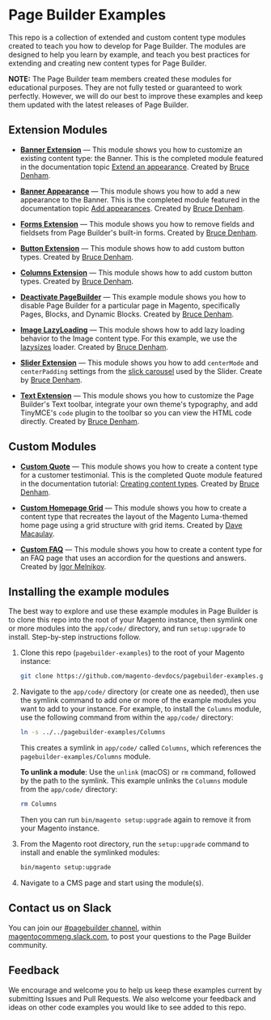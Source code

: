 # Page Builder Examples

This repo is a collection of extended and custom content type modules created to teach you how to develop for Page Builder. The modules are designed to help you learn by example, and teach you best practices for extending and creating new content types for Page Builder.

**NOTE:**
The Page Builder team members created these modules for educational purposes. They are not fully tested or guaranteed to work perfectly. However, we will do our best to improve these examples and keep them updated with the latest releases of Page Builder.

## Extension Modules

-  **[Banner Extension](Banner/Extension/)** — This module shows you how to customize an existing content type: the Banner. This is the completed module featured in the documentation topic [Extend an appearance](https://devdocs.magento.com/page-builder/docs/content-types/extend/extend-an-appearance.html). Created by [Bruce Denham](https://github.com/bdenham).

-  **[Banner Appearance](Banner/Appearance/)** — This module shows you how to add a new appearance to the Banner. This is the completed module featured in the documentation topic [Add appearances](https://devdocs.magento.com/page-builder/docs/content-types/extend/add-appearances.html). Created by [Bruce Denham](https://github.com/bdenham).

-  **[Forms Extension](Form/Extensions/)** — This module shows you how to remove fields and fieldsets from Page Builder's built-in forms. Created by [Bruce Denham](https://github.com/bdenham).

-  **[Button Extension](Button/Extension/)** — This module shows how to add custom button types. Created by [Bruce Denham](https://github.com/bdenham).

-  **[Columns Extension](Columns/Extension/)** — This module shows how to add custom button types. Created by [Bruce Denham](https://github.com/bdenham).

-  **[Deactivate PageBuilder](Deactivate/PageBuilder/)** — This example module shows you how to disable Page Builder for a particular page in Magento, specifically Pages, Blocks, and Dynamic Blocks. Created by [Bruce Denham](https://github.com/bdenham).

-  **[Image LazyLoading](Image/LazyLoading/)** — This module shows how to add lazy loading behavior to the Image content type. For this example, we use the [lazysizes](https://github.com/aFarkas/lazysizes) loader. Created by [Bruce Denham](https://github.com/bdenham).

-  **[Slider Extension](Slider/Extension/)** — This module shows you how to add `centerMode` and `centerPadding` settings from the [slick carousel](https://kenwheeler.github.io/slick/) used by the Slider. Create by [Bruce Denham](https://github.com/bdenham).

-  **[Text Extension](Text/Extension/)** — This module shows you how to customize the Page Builder's Text toolbar, integrate your own theme's typography, and add TinyMCE's `code` plugin to the toolbar so you can view the HTML code directly. Created by [Bruce Denham](https://github.com/bdenham).

## Custom Modules

-  **[Custom Quote](Quote/Custom/)** — This module shows you how to create a content type for a customer testimonial. This is the completed Quote module featured in the documentation tutorial: [Creating content types](https://devdocs.magento.com/page-builder/docs/content-types/create/introduction.html). Created by [Bruce Denham](https://github.com/bdenham).

-  **[Custom Homepage Grid](Grid/Custom/)** — This module shows you how to create a content type that recreates the layout of the Magento Luma-themed home page using a grid structure with grid items. Created by [Dave Macaulay](https://github.com/davemacaulay).

-  **[Custom FAQ](FAQ/Custom/)** — This module shows you how to create a content type for an FAQ page that uses an accordion for the questions and answers. Created by [Igor Melnikov](https://github.com/melnikovi).

## Installing the example modules

The best way to explore and use these example modules in Page Builder is to clone this repo into the root of your Magento instance, then symlink one or more modules into the `app/code/` directory, and run `setup:upgrade` to install. Step-by-step instructions follow.

1. Clone this repo (`pagebuilder-examples`) to the root of your Magento instance:

    ```bash
    git clone https://github.com/magento-devdocs/pagebuilder-examples.git
    ```

1. Navigate to the `app/code/` directory (or create one as needed), then use the symlink command to add one or more of the example modules you want to add to your instance. For example, to install the `Columns` module, use the following command from within the `app/code/` directory:

    ```bash
    ln -s ../../pagebuilder-examples/Columns
    ```

    This creates a symlink in `app/code/` called `Columns`, which references the `pagebuilder-examples/Columns` module.

    **To unlink a module**: Use the `unlink` (macOS) or `rm` command, followed by the path to the symlink. This example unlinks the `Columns` module from the `app/code/` directory:

    ```bash
    rm Columns
    ```

    Then you can run `bin/magento setup:upgrade` again to remove it from your Magento instance.

1. From the Magento root directory, run the `setup:upgrade` command to install and enable the symlinked modules:

   ```bash
   bin/magento setup:upgrade
   ```

1. Navigate to a CMS page and start using the module(s).

## Contact us on Slack
You can join our [#pagebuilder channel](https://magentocommeng.slack.com/messages/CHB455HPF), within [magentocommeng.slack.com](https://magentocommeng.slack.com/), to post your questions to the Page Builder community.

## Feedback

We encourage and welcome you to help us keep these examples current by submitting Issues and Pull Requests. We also welcome your feedback and ideas on other code examples you would like to see added to this repo.

